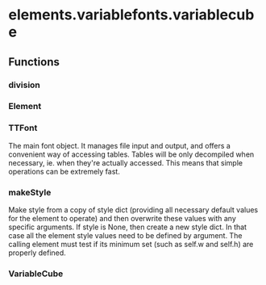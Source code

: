 # elements.variablefonts.variablecube


## Functions

### division
### Element
### TTFont
The main font object. It manages file input and output, and offers
	a convenient way of accessing tables.
	Tables will be only decompiled when necessary, ie. when they're actually
	accessed. This means that simple operations can be extremely fast.
### makeStyle
Make style from a copy of style dict (providing all necessary default values for the
element to operate) and then overwrite these values with any specific arguments.
If style is None, then create a new style dict. In that case all the element style values need
to be defined by argument. The calling element must test if its minimum set
(such as self.w and self.h) are properly defined.
### VariableCube
